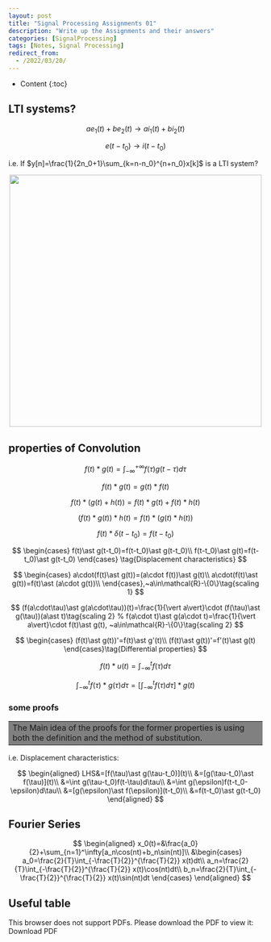 ```yaml
---
layout: post
title: "Signal Processing Assignments 01"
description: "Write up the Assignments and their answers"
categories: [SignalProcessing]
tags: [Notes, Signal Processing]
redirect_from:
  - /2022/03/20/
---
```


<head>
    <script src="https://cdn.mathjax.org/mathjax/latest/MathJax.js?config=TeX-AMS-MML_HTMLorMML" type="text/javascript"></script>
    <script type="text/x-mathjax-config">
        MathJax.Hub.Config({
            tex2jax: {
            skipTags: ['script', 'noscript', 'style', 'textarea', 'pre'],
            inlineMath: [['$','$']]
            }
        });
    </script>
</head>

- Content
{:toc}

## LTI systems?

$$
ae_1(t)+be_2(t)\rightarrow ai_1(t)+bi_2(t)\tag{step 1: Linearity}
$$

$$
e(t-t_0)\rightarrow i(t-t_0)\tag{step 2: Time Invariant}
$$

i.e. If $y[n]=\frac{1}{2n_0+1}\sum_{k=n-n_0}^{n+n_0}x[k]$ is a LTI system?

<div align=center><img src="https://cdn.jsdelivr.net/gh/AuthurWhywait/images/20220318231717.png" width="500"/></div>

## properties of Convolution

$$f(t)\ast g(t)=\int_{-\infty}^{+\infty}f(\tau)g(t-\tau)d\tau\tag{Def.}$$

$$f(t)\ast g(t)=g(t)\ast f(t)\tag{Commutative law}$$

$$f(t)\ast (g(t)+h(t))=f(t)\ast g(t)+f(t)\ast h(t)\tag{Distributive law}$$

$$(f(t)\ast g(t))\ast h(t)=f(t)\ast (g(t)\ast h(t))\tag{Associative law}$$

$$f(t)\ast\delta(t-t_0)=f(t-t_0)\tag{with Dirac Function}$$

$$
\begin{cases}
    f(t)\ast g(t-t_0)=f(t-t_0)\ast g(t-t_0)\\
    f(t-t_0)\ast g(t)=f(t-t_0)\ast g(t-t_0)
\end{cases}
\tag{Displacement characteristics}
$$

$$
\begin{cases}
    a\cdot(f(t)\ast g(t))=(a\cdot f(t))\ast g(t)\\
    a\cdot(f(t)\ast g(t))=f(t)\ast (a\cdot g(t))\\
\end{cases},~a\in\mathcal{R}-\{0\}\tag{scaling 1}
$$

$$
(f(a\cdot\tau)\ast g(a\cdot\tau))(t)=\frac{1}{\vert a\vert}\cdot (f(\tau)\ast g(\tau))(a\ast t)\tag{scaling 2}
% f(a\cdot t)\ast g(a\cdot t)=\frac{1}{\vert a\vert}\cdot f(t)\ast g(t), ~a\in\mathcal{R}-\{0\}\tag{scaling 2}
$$

$$
\begin{cases}
    (f(t)\ast g(t))'=f(t)\ast g'(t)\\
    (f(t)\ast g(t))'=f'(t)\ast g(t)
\end{cases}\tag{Differential properties}
$$

$$f(t)\ast u(t)=\int_{-\infty}^tf(\tau)d\tau\tag{with unit step function}$$

$$
\int_{-\infty}^tf(\tau)\ast g(\tau)d\tau=[\int_{-\infty}^tf(\tau)d\tau]\ast g(t)\tag{integral property}
$$

### some proofs

<table><tr><td bgcolor="gray">The Main idea of the proofs for the former properties is using both the definition and the method of substitution.</td></tr></table>

i.e. Displacement characteristics:

$$
\begin{aligned}
    LHS&=[f(\tau)\ast g(\tau-t_0)](t)\\
    &=[g(\tau-t_0)\ast f(\tau)](t)\\
    &=\int g(\tau-t_0)f(t-\tau)d\tau\\
    &=\int g(\epsilon)f(t-t_0-\epsilon)d\tau\\
    &=[g(\epsilon)\ast f(\epsilon)](t-t_0)\\
    &=f(t-t_0)\ast g(t-t_0)
\end{aligned}
$$

## Fourier Series

$$
\begin{aligned}
    x_0(t)=&\frac{a_0}{2}+\sum_{n=1}^\infty[a_n\cos(nt)+b_n\sin(nt)]\\
    &\begin{cases}
        a_0=\frac{2}{T}\int_{-\frac{T}{2}}^{\frac{T}{2}} x(t)dt\\
        a_n=\frac{2}{T}\int_{-\frac{T}{2}}^{\frac{T}{2}} x(t)\cos(nt)dt\\
        b_n=\frac{2}{T}\int_{-\frac{T}{2}}^{\frac{T}{2}} x(t)\sin(nt)dt
    \end{cases}
\end{aligned}
$$

## Useful table

<!-- <center><embed src="/pdf/fourier.pdf" width="850" height="600"></center> -->

<object :src="/pdf/fourier.pdf" width="100%" height="100%">
    This browser does not support PDFs. Please download the PDF to view it: <a :href="/pdf/fourier.pdf">Download PDF</a>
</object>

<!-- <iframe src="https://github.com/AuthurWhywait/AuthurWhywait.github.io/blob/master/pdf/fourier.pdf" style="width:95%; height:400;" frameborder="0"></iframe> -->
